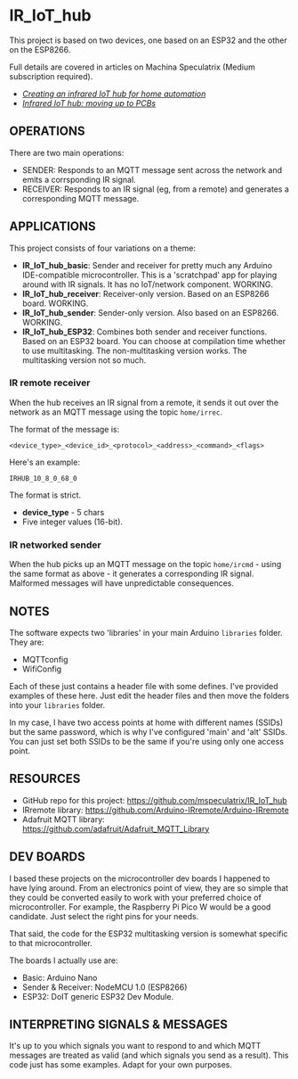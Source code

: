 # IR_IoT_hub

This project is based on two devices, one based on an ESP32 and the other on the ESP8266.

Full details are covered in articles on Machina Speculatrix (Medium subscription required).

- [_Creating an infrared IoT hub for home automation_](https://medium.com/machina-speculatrix/creating-an-infrared-iot-hub-for-home-automation-0b5cdaa3fd6f)
- [_Infrared IoT hub: moving up to PCBs_](https://medium.com/machina-speculatrix/infrared-iot-hub-moving-up-to-pcbs-ee0eac26bd0f)

## OPERATIONS

There are two main operations:

- SENDER: Responds to an MQTT message sent across the network and emits a corrsponding IR signal.
- RECEIVER: Responds to an IR signal (eg, from a remote) and generates a corresponding MQTT message.

## APPLICATIONS

This project consists of four variations on a theme:

- **IR_IoT_hub_basic**: Sender and receiver for pretty much any Arduino IDE-compatible microcontroller. This is a 'scratchpad' app for playing around with IR signals. It has no IoT/network component. WORKING.
- **IR_IoT_hub_receiver**: Receiver-only version. Based on an ESP8266 board. WORKING.
- **IR_IoT_hub_sender**: Sender-only version. Also based on an ESP8266. WORKING.
- **IR_IoT_hub_ESP32**: Combines both sender and receiver functions. Based on an ESP32 board. You can choose at compilation time whether to use multitasking. The non-multitasking version works. The multitasking version not so much.

### IR remote receiver

When the hub receives an IR signal from a remote, it sends it out over the network as an MQTT message using the topic `home/irrec`.

The format of the message is:

`<device_type>_<device_id>_<protocol>_<address>_<command>_<flags>`

Here's an example:

`IRHUB_10_8_0_68_0`

The format is strict.

- **device_type** - 5 chars
- Five integer values (16-bit).

### IR networked sender

When the hub picks up an MQTT message on the topic `home/ircmd` - using the same format as above - it generates a corresponding IR signal. Malformed messages will have unpredictable consequences.

## NOTES

The software expects two 'libraries' in your main Arduino `libraries` folder. They are:

- MQTTconfig
- WifiConfig

Each of these just contains a header file with some defines. I've provided examples of these here. Just edit the header files and then move the folders into your `libraries` folder.

In my case, I have two access points at home with different names (SSIDs) but the same password, which is why I've configured 'main' and 'alt' SSIDs. You can just set both SSIDs to be the same if you're using only one access point.

## RESOURCES

- GitHub repo for this project: https://github.com/mspeculatrix/IR_IoT_hub
- IRremote library: https://github.com/Arduino-IRremote/Arduino-IRremote
- Adafruit MQTT library: https://github.com/adafruit/Adafruit_MQTT_Library

## DEV BOARDS

I based these projects on the microcontroller dev boards I happened to have lying around. From an electronics point of view, they are so simple that they could be converted easily to work with your preferred choice of microcontroller. For example, the Raspberry Pi Pico W would be a good candidate. Just select the right pins for your needs.

That said, the code for the ESP32 multitasking version is somewhat specific to that microcontroller.

The boards I actually use are:

- Basic: Arduino Nano
- Sender & Receiver: NodeMCU 1.0 (ESP8266)
- ESP32: DoIT generic ESP32 Dev Module.

## INTERPRETING SIGNALS & MESSAGES

It's up to you which signals you want to respond to and which MQTT messages are treated as valid (and which signals you send as a result). This code just has some examples. Adapt for your own purposes.
